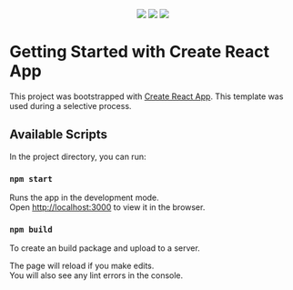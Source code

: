 <p align="center">
    <img src="https://img.shields.io/badge/Framework-React-blue" />
    <img src="https://img.shields.io/badge/Desing-Styled--Components-red"/>
    <img src="https://img.shields.io/badge/Language-Javascript-yellow"/>
</p>

# Getting Started with Create React App

This project was bootstrapped with [Create React App](https://github.com/facebook/create-react-app). This template was used during a selective process.

## Available Scripts

In the project directory, you can run:

### `npm start`

Runs the app in the development mode.\
Open [http://localhost:3000](http://localhost:3000) to view it in the browser.

### `npm build`

To create an build package and upload to a server.

The page will reload if you make edits.\
You will also see any lint errors in the console.

